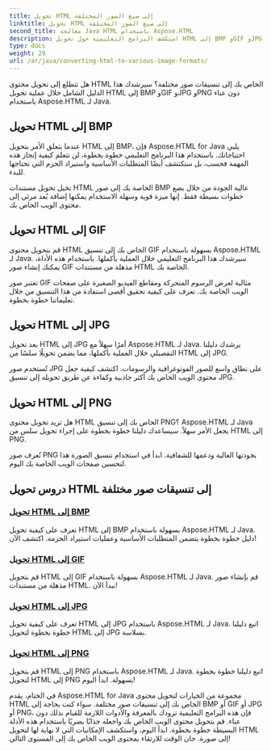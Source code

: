 ```yaml
---
title: تحويل HTML إلى صيغ الصور المختلفة
linktitle: تحويل HTML إلى صيغ الصور المختلفة
second_title: معالجة Java HTML باستخدام Aspose.HTML
description: استكشف البرامج التعليمية حول تحويل HTML إلى BMP وGIF وJPG وPNG دون عناء باستخدام Aspose.HTML لـ Java. قم بإنشاء صور مذهلة من مستندات HTML.
type: docs
weight: 29
url: /ar/java/converting-html-to-various-image-formats/
---
```


هل تتطلع إلى تحويل محتوى HTML الخاص بك إلى تنسيقات صور مختلفة؟ سيرشدك هذا الدليل الشامل خلال عملية تحويل HTML إلى BMP وGIF وJPG وPNG دون عناء باستخدام Aspose.HTML لـ Java. 

## تحويل HTML إلى BMP

عندما يتعلق الأمر بتحويل HTML إلى BMP، فإن Aspose.HTML for Java يلبي احتياجاتك. باستخدام هذا البرنامج التعليمي خطوة بخطوة، لن تتعلم كيفية إنجاز هذه المهمة فحسب، بل ستكتشف أيضًا المتطلبات الأساسية واستيراد الحزم التي تحتاجها للبدء.

تخيل تحويل مستندات HTML الخاصة بك إلى صور BMP عالية الجودة من خلال بضع خطوات بسيطة فقط. إنها ميزة قوية وسهلة الاستخدام يمكنها إضافة بُعد مرئي إلى محتوى الويب الخاص بك.

## تحويل HTML إلى GIF

قم بتحويل محتوى HTML الخاص بك إلى تنسيق GIF بسهولة باستخدام Aspose.HTML لـ Java. سيرشدك هذا البرنامج التعليمي خلال العملية بأكملها. باستخدام هذه الأداة، يمكنك إنشاء صور GIF مذهلة من مستندات HTML الخاصة بك.

تعتبر صور GIF مثالية لعرض الرسوم المتحركة ومقاطع الفيديو الصغيرة على صفحات الويب الخاصة بك. تعرف على كيفية تحقيق أقصى استفادة من هذا التنسيق من خلال تعليماتنا خطوة بخطوة.

## تحويل HTML إلى JPG

يعد تحويل HTML إلى JPG أمرًا سهلاً مع Aspose.HTML لـ Java. يرشدك دليلنا التفصيلي خلال العملية بأكملها، مما يضمن تحويلًا سلسًا من HTML إلى JPG.

تُستخدم صور JPG على نطاق واسع للصور الفوتوغرافية والرسومات. اكتشف كيفية جعل محتوى الويب الخاص بك أكثر جاذبية وكفاءة عن طريق تحويله إلى تنسيق JPG.

## تحويل HTML إلى PNG

هل تريد تحويل محتوى HTML الخاص بك إلى تنسيق PNG؟ Aspose.HTML لـ Java يجعل الأمر سهلاً. سيساعدك دليلنا خطوة بخطوة على إجراء تحويل سلس من HTML إلى PNG.

تُعرف صور PNG بجودتها العالية ودعمها للشفافية. ابدأ في استخدام تنسيق الصورة هذا لتحسين صفحات الويب الخاصة بك اليوم.

## دروس تحويل HTML إلى تنسيقات صور مختلفة
### [تحويل HTML إلى BMP](./convert-html-to-bmp/)
تعرف على كيفية تحويل HTML إلى BMP بسهولة باستخدام Aspose.HTML لـ Java. دليل خطوة بخطوة يتضمن المتطلبات الأساسية وعمليات استيراد الحزمة. اكتشف الآن!
### [تحويل HTML إلى GIF](./convert-html-to-gif/)
قم بتحويل HTML إلى GIF بسهولة باستخدام Aspose.HTML لـ Java. قم بإنشاء صور مذهلة من مستندات HTML. نبدأ الآن!
### [تحويل HTML إلى JPG](./convert-html-to-jpg/)
تعرف على كيفية تحويل HTML إلى JPG باستخدام Aspose.HTML لـ Java. اتبع دليلنا خطوة بخطوة لتحويل HTML إلى JPG بسلاسة.
### [تحويل HTML إلى PNG](./convert-html-to-png/)
قم بتحويل HTML إلى PNG باستخدام Aspose.HTML لـ Java. اتبع دليلنا خطوة بخطوة لتحويل HTML إلى PNG بسهولة. ابدأ اليوم!

في الختام، يقدم Aspose.HTML for Java مجموعة من الخيارات لتحويل محتوى HTML الخاص بك إلى تنسيقات صور مختلفة. سواء كنت بحاجة إلى BMP أو GIF أو JPG أو PNG، فإن هذه البرامج التعليمية تزودك بالمعرفة والأدوات اللازمة للقيام بذلك دون عناء. قم بتحويل محتوى الويب الخاص بك واجعله جذابًا بصريًا باستخدام هذه الأدلة البسيطة خطوة بخطوة. ابدأ اليوم، واستكشف الإمكانيات التي لا نهاية لها لتحويل HTML إلى صورة. حان الوقت للارتقاء بمحتوى الويب الخاص بك إلى المستوى التالي!